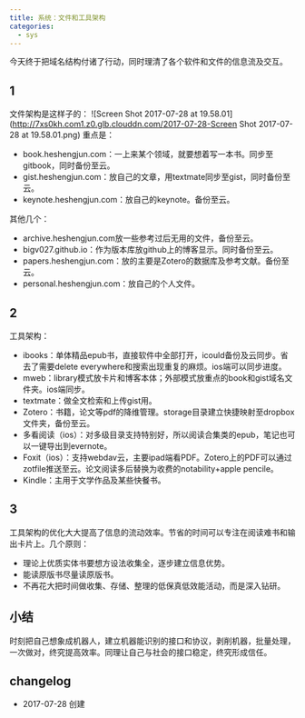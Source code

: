 ```yaml
---
title: 系统：文件和工具架构
categories: 
  - sys
---
```


今天终于把域名结构付诸了行动，同时理清了各个软件和文件的信息流及交互。

## 1
文件架构是这样子的：
![Screen Shot 2017-07-28 at 19.58.01](http://7xs0kh.com1.z0.glb.clouddn.com/2017-07-28-Screen Shot 2017-07-28 at 19.58.01.png)
重点是：

- book.heshengjun.com：一上来某个领域，就要想着写一本书。同步至gitbook，同时备份至云。
- gist.heshengjun.com：放自己的文章，用textmate同步至gist，同时备份至云。
- keynote.heshengjun.com：放自己的keynote。备份至云。

其他几个：

- archive.heshengjun.com放一些参考过后无用的文件，备份至云。
- bigv027.github.io：作为版本库放github上的博客显示。同时备份至云。
- papers.heshengjun.com：放的主要是Zotero的数据库及参考文献。备份至云。
- personal.heshengjun.com：放自己的个人文件。

## 2
工具架构：

- ibooks：单体精品epub书，直接软件中全部打开，icould备份及云同步。省去了需要delete everywhere和搜索出现重复的麻烦。ios端可以同步进度。
- mweb：library模式放卡片和博客本体；外部模式放重点的book和gist域名文件夹。ios端同步。
- textmate：做全文检索和上传gist用。
- Zotero：书籍，论文等pdf的降维管理。storage目录建立快捷映射至dropbox文件夹，备份至云。
- 多看阅读（ios）：对多级目录支持特别好，所以阅读合集类的epub，笔记也可以一键导出到evernote。
- Foxit（ios）：支持webdav云，主要ipad端看PDF。Zotero上的PDF可以通过zotfile推送至云。论文阅读多后替换为收费的notability+apple pencile。
- Kindle：主用于文学作品及某些快餐书。

## 3
工具架构的优化大大提高了信息的流动效率。节省的时间可以专注在阅读难书和输出卡片上。几个原则：

- 理论上优质实体书要想方设法收集全，逐步建立信息优势。
- 能读原版书尽量读原版书。
- 不再花大把时间做收集、存储、整理的低保真低效能活动，而是深入钻研。

## 小结
时刻把自己想象成机器人，建立机器能识别的接口和协议，剥削机器，批量处理，一次做对，终究提高效率。同理让自己与社会的接口稳定，终究形成信任。

## changelog

- 2017-07-28 创建


